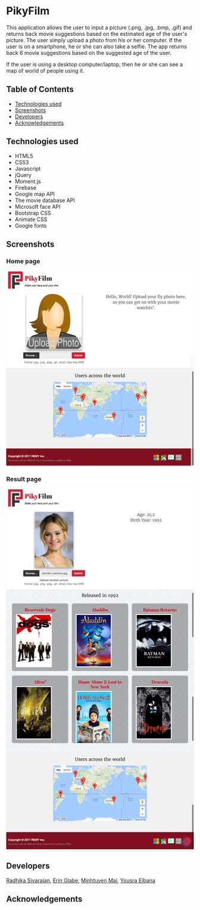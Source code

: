 # PikyFilm

This application allows the user to input a picture (.png, .jpg, .bmp, .gif) and returns back movie suggestions based on the estimated age of the user's picture.  The user simply upload a photo from his or her computer. If the user is on a smartphone, he or she can also take a selfie. The app returns back 6 movie suggestions based on the suggested age of the user.

If the user is using a desktop computer/laptop, then he or she can see a map of world of people using it. 

## Table of Contents

- [Technologies used](#technologies-used)
- [Screenshots](#screenshots)
- [Developers](#developers)
- [Acknowledgements](#acknowledgements)

## Technologies used
* HTML5
* CSS3
* Javascript
* jQuery
* Moment.js
* Firebase
* Google map API
* The movie database API
* Microsoft face API
* Bootstrap CSS
* Animate CSS
* Google fonts

## Screenshots

### Home page

![Home page](/screenshots/PikyFilmHome.png)

### Result page

![Result page](/screenshots/PikyFilmResult.png)

## Developers

[Radhika Sivarajan](https://github.com/radhika-sivarajan),
[Erin Glabe](https://github.com/eglabe),
[Minhtuyen Mai](https://github.com/mightyminh),
[Yousra Elbana](https://github.com/Yousrat)

## Acknowledgements
